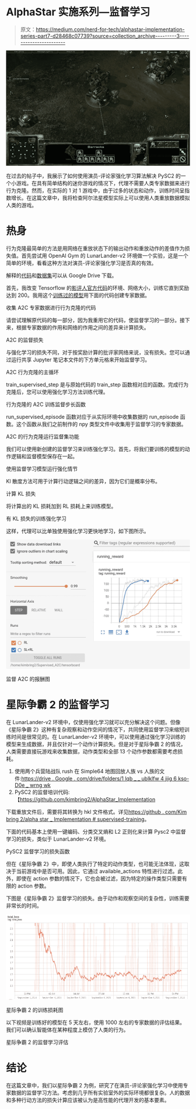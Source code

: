 # AlphaStar 实施系列—监督学习

> 原文：<https://medium.com/nerd-for-tech/alphastar-implementation-series-part7-d28468c07739?source=collection_archive---------3----------------------->

![](img/e06d61f87c8d11d7623bd2ee4434f149.png)

在过去的帖子中，我展示了如何使用演员-评论家强化学习算法解决 PySC2 的一个小游戏。在具有简单结构的迷你游戏的情况下，代理不需要人类专家数据来进行行为克隆。然而，在实际的 1 对 1 游戏中，由于过多的状态和动作，训练时间呈指数增长。在这篇文章中，我将检查阿尔法星模型实际上可以使用人类重放数据模拟人类的游戏。

# 热身

行为克隆最简单的方法是用网络在重放状态下的输出动作和重放动作的差值作为损失值。首先尝试用 OpenAI Gym 的 LunarLander-v2 环境做一个实验，这是一个简单的环境，看看这种方法对演员-评论家强化学习是否真的有效。

解释的[代码](https://drive.google.com/file/d/1h7qF1LjuICvMrownSnfTuaKUxkoFFUPD/view?usp=sharing)和[数据集](https://drive.google.com/drive/folders/1oBBGCApt2TzpEC8mSZYrZgrZGaSD2CFt?usp=sharing)可以从 Google Drive 下载。

首先，我改变 Tensorflow 的[影评人官方代码](https://www.tensorflow.org/tutorials/reinforcement_learning/actor_critic)的环境、网络大小，训练它直到奖励达到 200。我用这个[训练过的模型](https://drive.google.com/drive/folders/14PyeXlKr2vKTxm5zctajYBjMLvbZl7sB?usp=sharing)用下面的代码创建专家数据。

收集 A2C 专家数据进行行为克隆的代码

请尝试理解原代码的每一部分，因为我重用它的代码，使监督学习的一部分。接下来，根据专家数据的作用和网络的作用之间的差异来计算损失。

A2C 的监督损失

与强化学习的损失不同，对于按奖励计算的批评家网络来说，没有损失。您可以通过运行共享 Jupyter 笔记本文件的下方单元格来开始监督学习。

A2C 行为克隆的主循环

train_supervised_step 是与原始代码的 train_step 函数相对应的函数。完成行为克隆后，您可以使用强化学习方法训练代理。

行为克隆的 A2C 训练监督步长函数

run_supervised_episode 函数对应于从实际环境中收集数据的 run_episode 函数。这个函数从我们之前制作的 npy 类型文件中收集用于监督学习的专家数据。

A2C 的行为克隆运行监督集功能

我们可以使用新创建的监督学习来训练强化学习。首先，将我们要训练的模型的动作逻辑和监督模型保存在一起。

使用监督学习模型运行强化情节

Kl 散度方法可用于计算行动逻辑之间的差异，因为它们是概率分布。

计算 KL 损失

将计算出的 KL 损耗加到 RL 损耗上来训练模型。

有 KL 损失的训练强化学习

这样，代理可以比单独使用强化学习更快地学习，如下图所示。

![](img/19651e74fb8e96ab0e57389f87e25072.png)

监督 A2C 的报酬图

# 星际争霸 2 的监督学习

在 LunarLander-v2 环境中，仅使用强化学习就可以充分解决这个问题。但像《星际争霸 2》这种有复杂观察和动作空间的情况下，共同使用监督学习来缩短训练时间是很常见的。在 LunarLander-v2 环境中，可以使用通过强化学习训练的模型来生成数据，并且仅针对一个动作计算损失。但是对于星际争霸 2 的情况，人类需要直接玩游戏来收集数据，动作类型和全部 13 个动作参数都需要考虑损耗。

1.  使用两个兵营陆战队 rush 在 Simple64 地图回放人族 vs 人族的文件:[https://drive . Google . com/drive/folders/1 lqb _ _ ublklfw 4 jiig 6 kso-D0e _ wrng wk](https://drive.google.com/drive/folders/1lqb__ubLKLfw4Jiig6KsO-D0e_wrnGWk)
2.  PySC2 的监督培训代码:【https://github.com/kimbring2/AlphaStar_Implementation 

下载重放文件后，需要将其转换为 hkl 文件格式。详见[https://github . com/Kim bring 2/alpha star _ Implementation # supervised-training](https://github.com/kimbring2/AlphaStar_Implementation#supervised-training)。

下面的代码基本上使用一键编码、分类交叉熵和 L2 正则化来计算 Pysc2 中监督学习的损失，类似于 LunarLander-v2 环境。

PySC2 监督学习的损失函数

但在《星际争霸 2》中，即使人类执行了特定的动作类型，也可能无法体现，这取决于当前游戏中是否可用。因此，它通过 available_actions 特性进行过滤。此外，即使在 action 参数的情况下，它也会被过滤，因为特定的操作类型只需要有限的 action 参数。

下图是《星际争霸 2》监督学习的损失。由于动作和观察空间的复杂性，训练需要非常长的时间。

![](img/b8605873063f63a30f9aa10a5438777d.png)

星际争霸 2 的训练损耗图

以下视频是训练好的模型在 5 天左右，使用 1000 左右的专家数据的评估结果。我们可以确认智能体在某种程度上模仿了人类的行为。

星际争霸 2 的监督学习评估

# 结论

在这篇文章中，我们以星际争霸 2 为例，研究了在演员-评论家强化学习中使用专家数据的监督学习方法。考虑到几乎所有实验室外的实际环境都很复杂。人的数据和多种行动方法的损失计算应该被认为是高性能的代理开发的基本要素。